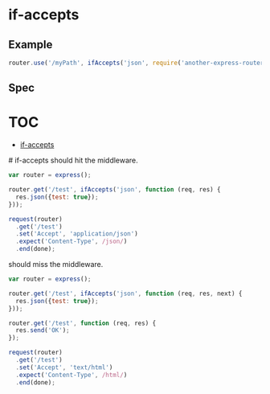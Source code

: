 # if-accepts

## Example

````javascript
router.use('/myPath', ifAccepts('json', require('another-express-router')));

````

## Spec
# TOC
   - [if-accepts](#if-accepts)
<a name="" />

<a name="if-accepts" />
# if-accepts
should hit the middleware.

```js
var router = express();

router.get('/test', ifAccepts('json', function (req, res) {
  res.json({test: true});
}));

request(router)
  .get('/test')
  .set('Accept', 'application/json')
  .expect('Content-Type', /json/)
  .end(done);
```

should miss the middleware.

```js
var router = express();

router.get('/test', ifAccepts('json', function (req, res, next) {
  res.json({test: true});
}));

router.get('/test', function (req, res) {
  res.send('OK');
});

request(router)
  .get('/test')
  .set('Accept', 'text/html')
  .expect('Content-Type', /html/)
  .end(done);
```

